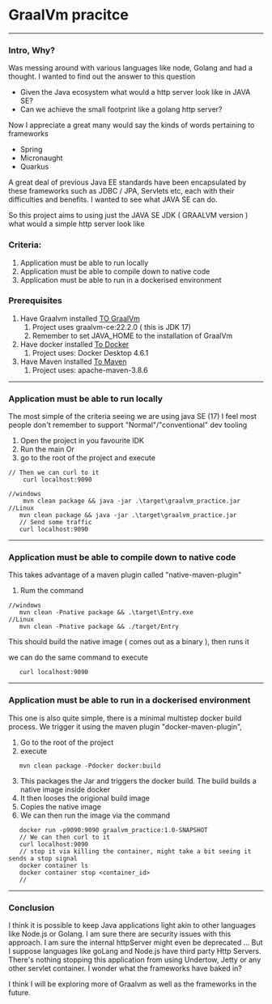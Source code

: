 
# GraalVm pracitce

----
### Intro, Why?

Was messing around with various languages like node, Golang and had a thought. I wanted to find out the answer to this question

* Given the Java ecosystem what would a http server look like in JAVA SE?
* Can we achieve the small footprint like a golang http server?

Now I appreciate a great many would say the kinds of words pertaining to frameworks

* Spring
* Micronaught
* Quarkus

A great deal of previous Java EE standards have been encapsulated by these frameworks such as JDBC / JPA, Servlets etc, each 
with their difficulties and benefits. I wanted to see what JAVA SE can do. 

So this project aims to using just the JAVA SE JDK ( GRAALVM version ) what would a simple http server look like

### Criteria:
1. Application must be able to run locally
2. Application must be able to compile down to native code
3. Application must be able to run in a dockerised environment

### Prerequisites
1. Have Graalvm installed [TO GraalVm](https://www.graalvm.org/downloads/)
   1. Project uses graalvm-ce:22.2.0 ( this is JDK 17)
   2. Remember to set JAVA_HOME to the installation of GraalVm 
3. Have docker installed [To Docker](https://docs.docker.com/engine/install/)
   1. Project uses: Docker Desktop 4.6.1
4. Have Maven installed [To Maven ](https://maven.apache.org/install.html)
   1. Project uses: apache-maven-3.8.6
---
### Application must be able to run locally

The most simple of the criteria seeing we are using java SE (17)
I feel most people don't remember to support "Normal"/"conventional" dev tooling

1. Open the project in you favourite IDK 
2. Run the main
Or
1. go to the root of the project and execute
```aidl
// Then we can curl to it
    curl localhost:9090
```

``` aidl
//windows
    mvn clean package && java -jar .\target\graalvm_practice.jar
//Linux
   mvn clean package && java -jar .\target\graalvm_practice.jar
   // Send some traffic 
   curl localhost:9090
```
---
### Application must be able to compile down to native code

This takes advantage of a maven plugin called "native-maven-plugin"

1. Rum the command

``` 
//windows
   mvn clean -Pnative package && .\target\Entry.exe
//Linux
   mvn clean -Pnative package && ./target/Entry
```
This should build the native image ( comes out as a binary ), then runs it

we can do the same command to execute

```aidl
   curl localhost:9090
```
---
### Application must be able to run in a dockerised environment
This one is also quite simple, there is a minimal multistep docker build process.
We trigger it using the maven plugin "docker-maven-plugin",

1. Go to the root of the project
2. execute
```aidl
   mvn clean package -Pdocker docker:build    
```
3. This packages the Jar and triggers the docker build. The build builds a native image inside docker
4. It then looses the origional build image 
5. Copies the native image
6. We can then run the image via the command

```aidl
   docker run -p9090:9090 graalvm_practice:1.0-SNAPSHOT 
   // We can then curl to it
   curl localhost:9090
   // stop it via killing the container, might take a bit seeing it sends a stop signal
   docker container ls
   docker container stop <container_id>
   //
```
---
### Conclusion

I think it is possible to keep Java applications light akin to other languages like Node.js or Golang.
I am sure there are security issues with this approach. I am sure the internal httpServer might even be deprecated ... 
But I suppose languages like goLang and Node.js have third party Http Servers. There's nothing stopping this application from 
using Undertow, Jetty or any other servlet container. I wonder what the frameworks have baked in?

I think I will be exploring more of Graalvm as well as the frameworks in the future.